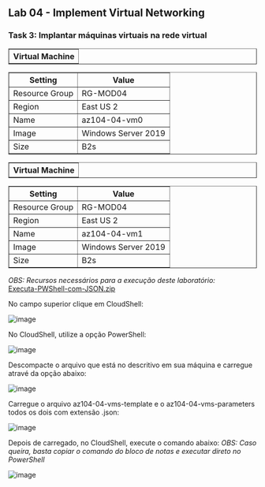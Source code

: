 <h2>Lab 04 - Implement Virtual Networking</h2>
 
<h3>Task 3: Implantar máquinas virtuais na rede virtual</h3>

<table border="1">    
  <tr>
    <th colspan="1">Virtual Machine</th> 
</table>

<table border="1">    
  <tr>
    <th colspan="1">Setting</th>  	              
    <th colspan="2">Value</th>
  </tr>
<td>Resource Group</td>
    <td>RG-MOD04</td>
  </tr>
  <tr>
    <td>Region </td>
    <td>East US 2</td>
  </tr>
  <tr>
    <td>Name</td>
    <td>az104-04-vm0</td>
  </tr>
  <tr>
    <td>Image</td>
    <td>Windows Server 2019</td>
  </tr>
   <tr>
    <td>Size</td>
    <td>B2s</td>
  </tr>
 </table> 
 
<table border="1">    
  <tr>
    <th colspan="1">Virtual Machine</th> 
</table>

<table border="1">    
  <tr>
    <th colspan="1">Setting</th>  	              
    <th colspan="2">Value</th>
  </tr>
<td>Resource Group</td>
    <td>RG-MOD04</td>
  </tr>
  <tr>
    <td>Region </td>
    <td>East US 2</td>
  </tr>
  <tr>
    <td>Name</td>
    <td>az104-04-vm1</td>
  </tr>
  <tr>
    <td>Image</td>
    <td>Windows Server 2019</td>
  </tr>
   <tr>
    <td>Size</td>
    <td>B2s</td>
  </tr>
 </table>
 
 <i>OBS: Recursos necessários para a execução deste laboratório: </i></br>
 [Executa-PWShell-com-JSON.zip](https://github.com/paulorock2505/Microsoft-Azure-Jobs/files/9586497/Executa-PWShell-com-JSON.zip)

 
 No campo superior clique em CloudShell: 

![image](https://user-images.githubusercontent.com/107069287/190706658-d628aa72-6108-4b54-9e4b-9c0b96ef1c63.png)

No CloudShell, utilize a opção PowerShell: 

![image](https://user-images.githubusercontent.com/107069287/190706886-375b4d71-0055-4fc2-bf3d-261b7fc90ccc.png)

Descompacte o arquivo que está no descritivo em sua máquina e carregue atravé da opção abaixo: 

![image](https://user-images.githubusercontent.com/107069287/190708962-88139799-6eb0-48ef-a294-8df950b4c52c.png)

Carregue o arquivo az104-04-vms-template e o az104-04-vms-parameters todos os dois com extensão .json: 

![image](https://user-images.githubusercontent.com/107069287/190709198-b5b94479-a1e2-4d8a-8c06-6c4eecd368c7.png)

Depois de carregado, no CloudShell, execute o comando abaixo: 
<i>OBS: Caso queira, basta copiar o comando do bloco de notas e executar direto no PowerShell</i>

![image](https://user-images.githubusercontent.com/107069287/190707903-989bcc58-9d2e-4c44-993f-e8ccdc1d51a1.png)












 

